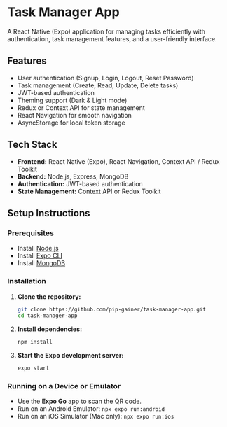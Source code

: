 # Task Manager App

A React Native (Expo) application for managing tasks efficiently with authentication, task management features, and a user-friendly interface.

## Features

- User authentication (Signup, Login, Logout, Reset Password)
- Task management (Create, Read, Update, Delete tasks)
- JWT-based authentication
- Theming support (Dark & Light mode)
- Redux or Context API for state management
- React Navigation for smooth navigation
- AsyncStorage for local token storage

## Tech Stack

- **Frontend:** React Native (Expo), React Navigation, Context API / Redux Toolkit
- **Backend:** Node.js, Express, MongoDB
- **Authentication:** JWT-based authentication
- **State Management:** Context API or Redux Toolkit

## Setup Instructions

### Prerequisites

- Install [Node.js](https://nodejs.org/)
- Install [Expo CLI](https://docs.expo.dev/get-started/installation/)
- Install [MongoDB](https://www.mongodb.com/try/download/community)

### Installation

1. **Clone the repository:**

   ```sh
   git clone https://github.com/pip-gainer/task-manager-app.git
   cd task-manager-app
   ```

2. **Install dependencies:**

   ```sh
   npm install
   ```

3. **Start the Expo development server:**
   ```sh
   expo start
   ```

### Running on a Device or Emulator

- Use the **Expo Go** app to scan the QR code.
- Run on an Android Emulator: `npx expo run:android`
- Run on an iOS Simulator (Mac only): `npx expo run:ios`
